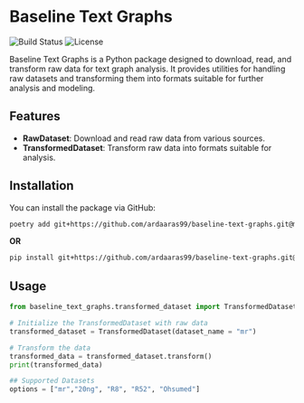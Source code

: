 # Baseline Text Graphs

![Build Status](https://img.shields.io/github/actions/workflow/status/ardaaras99/baseline-text-graphs/ci.yml?branch=main)
![License](https://img.shields.io/github/license/ardaaras99/baseline-text-graphs)

Baseline Text Graphs is a Python package designed to download, read, and transform raw data for text graph analysis. It provides utilities for handling raw datasets and transforming them into formats suitable for further analysis and modeling.

## Features

- **RawDataset**: Download and read raw data from various sources.
- **TransformedDataset**: Transform raw data into formats suitable for analysis.

## Installation

You can install the package via GitHub:

```bash
poetry add git+https://github.com/ardaaras99/baseline-text-graphs.git@main
```

**OR**

```bash
pip install git+https://github.com/ardaaras99/baseline-text-graphs.git@main

```

## Usage

```python
from baseline_text_graphs.transformed_dataset import TransformedDataset

# Initialize the TransformedDataset with raw data
transformed_dataset = TransformedDataset(dataset_name = "mr")

# Transform the data
transformed_data = transformed_dataset.transform()
print(transformed_data)

## Supported Datasets
options = ["mr","20ng", "R8", "R52", "Ohsumed"]

```
